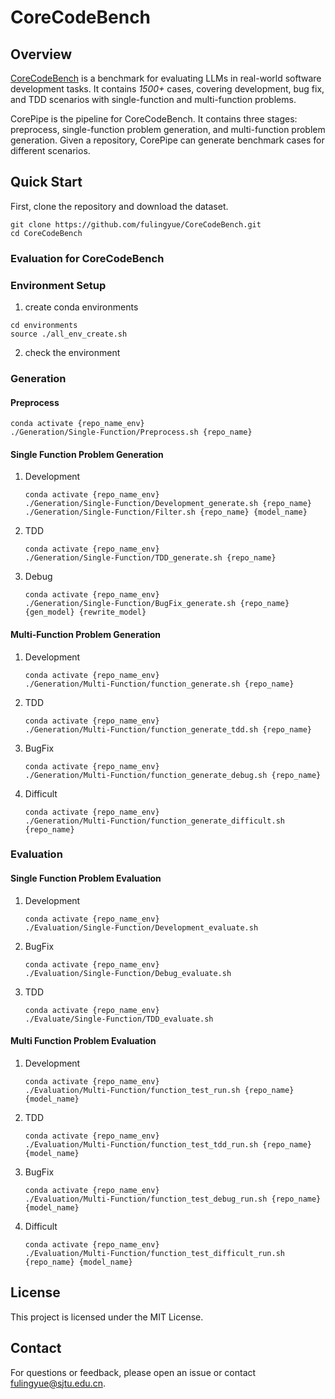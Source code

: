 # CoreCodeBench


## Overview
[CoreCodeBench](https://huggingface.co/datasets/tubehhh/CoreCodeBench-Single) is a benchmark for evaluating LLMs in real-world software development tasks. It contains *1500+* cases, covering development, bug fix, and TDD scenarios with single-function and multi-function problems.

CorePipe is the pipeline for CoreCodeBench. It contains three stages: preprocess, single-function problem generation, and multi-function problem generation. Given a repository, CorePipe can generate benchmark cases for different scenarios.




## Quick Start
First, clone the repository and download the dataset.
```
git clone https://github.com/fulingyue/CoreCodeBench.git
cd CoreCodeBench
```
<!-- Download the Source Copy Code of Repositories from [HuggingFace](https://huggingface.co/datasets/tubehhh/CoreCodeBench-Single)). -->


### Evaluation for CoreCodeBench
### Environment Setup
1. create conda environments
```
cd environments
source ./all_env_create.sh
```
2. check the environment


### Generation
#### Preprocess
```
conda activate {repo_name_env}
./Generation/Single-Function/Preprocess.sh {repo_name}
```
#### Single Function Problem Generation
1. Development
    ```
    conda activate {repo_name_env}
    ./Generation/Single-Function/Development_generate.sh {repo_name}
    ./Generation/Single-Function/Filter.sh {repo_name} {model_name}
    ```
2. TDD
    ```
    conda activate {repo_name_env}
    ./Generation/Single-Function/TDD_generate.sh {repo_name}

    ```
3. Debug
    ```
    conda activate {repo_name_env}
    ./Generation/Single-Function/BugFix_generate.sh {repo_name} {gen_model} {rewrite_model}
    ```
#### Multi-Function Problem Generation
1. Development
    ```
    conda activate {repo_name_env}
    ./Generation/Multi-Function/function_generate.sh {repo_name}
    ```
2. TDD
    ```
    conda activate {repo_name_env}
    ./Generation/Multi-Function/function_generate_tdd.sh {repo_name}
    ```
3. BugFix
    ```
    conda activate {repo_name_env}
    ./Generation/Multi-Function/function_generate_debug.sh {repo_name}
    ```
4. Difficult
    ```
    conda activate {repo_name_env}
    ./Generation/Multi-Function/function_generate_difficult.sh {repo_name}
    ```

### Evaluation
#### Single Function Problem Evaluation
1. Development
    ```
    conda activate {repo_name_env}
    ./Evaluation/Single-Function/Development_evaluate.sh
    ```
2. BugFix
    ```
    conda activate {repo_name_env}
    ./Evaluation/Single-Function/Debug_evaluate.sh
    ```
3. TDD
    ```
    conda activate {repo_name_env}
    ./Evaluate/Single-Function/TDD_evaluate.sh
    ```
#### Multi Function Problem Evaluation
1. Development
    ```
    conda activate {repo_name_env}
    ./Evaluation/Multi-Function/function_test_run.sh {repo_name} {model_name}
    ```
2. TDD
    ```
    conda activate {repo_name_env}
    ./Evaluation/Multi-Function/function_test_tdd_run.sh {repo_name} {model_name}
    ```
3. BugFix
    ```
    conda activate {repo_name_env}
    ./Evaluation/Multi-Function/function_test_debug_run.sh {repo_name} {model_name}
    ```
4. Difficult
    ```
    conda activate {repo_name_env}
    ./Evaluation/Multi-Function/function_test_difficult_run.sh {repo_name} {model_name}
    ```

## License
This project is licensed under the MIT License.

## Contact
For questions or feedback, please open an issue or contact fulingyue@sjtu.edu.cn.